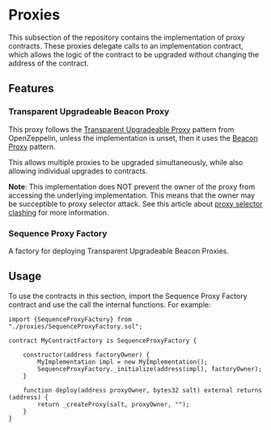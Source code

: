 # Proxies

This subsection of the repository contains the implementation of proxy contracts.
These proxies delegate calls to an implementation contract, which allows the logic of the contract to be upgraded without changing the address of the contract.

## Features

### Transparent Upgradeable Beacon Proxy

This proxy follows the [Transparent Upgradeable Proxy](https://docs.openzeppelin.com/contracts/4.x/api/proxy#TransparentUpgradeableProxy) pattern from OpenZeppelin, unless the implementation is unset, then it uses the [Beacon Proxy](https://docs.openzeppelin.com/contracts/4.x/api/proxy#BeaconProxy) pattern.

This allows multiple proxies to be upgraded simultaneously, while also allowing individual upgrades to contracts.

**Note**: This implementation does NOT prevent the owner of the proxy from accessing the underlying implementation.
This means that the owner may be succeptible to proxy selector attack.
See this article about [proxy selector clashing](https://medium.com/nomic-labs-blog/malicious-backdoors-in-ethereum-proxies-62629adf3357) for more information.

### Sequence Proxy Factory

A factory for deploying Transparent Upgradeable Beacon Proxies.

## Usage

To use the contracts in this section, import the Sequence Proxy Factory contract and use the call the internal functions. For example:

```solidity
import {SequenceProxyFactory} from "./proxies/SequenceProxyFactory.sol";

contract MyContractFactory is SequenceProxyFactory {

    constructor(address factoryOwner) {
        MyImplementation impl = new MyImplementation();
        SequenceProxyFactory._initialize(address(impl), factoryOwner);
    }

    function deploy(address proxyOwner, bytes32 salt) external returns (address) {
        return _createProxy(salt, proxyOwner, "");
    }
}
```
